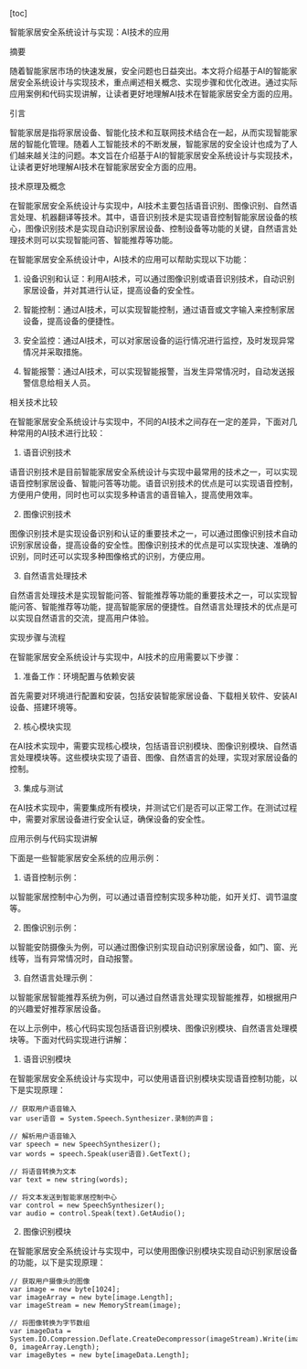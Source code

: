 
[toc]                    
                
                
智能家居安全系统设计与实现：AI技术的应用

摘要

随着智能家居市场的快速发展，安全问题也日益突出。本文将介绍基于AI的智能家居安全系统设计与实现技术，重点阐述相关概念、实现步骤和优化改进。通过实际应用案例和代码实现讲解，让读者更好地理解AI技术在智能家居安全方面的应用。

引言

智能家居是指将家居设备、智能化技术和互联网技术结合在一起，从而实现智能家居的智能化管理。随着人工智能技术的不断发展，智能家居的安全设计也成为了人们越来越关注的问题。本文旨在介绍基于AI的智能家居安全系统设计与实现技术，让读者更好地理解AI技术在智能家居安全方面的应用。

技术原理及概念

在智能家居安全系统设计与实现中，AI技术主要包括语音识别、图像识别、自然语言处理、机器翻译等技术。其中，语音识别技术是实现语音控制智能家居设备的核心，图像识别技术是实现自动识别家居设备、控制设备等功能的关键，自然语言处理技术则可以实现智能问答、智能推荐等功能。

在智能家居安全系统设计中，AI技术的应用可以帮助实现以下功能：

1. 设备识别和认证：利用AI技术，可以通过图像识别或语音识别技术，自动识别家居设备，并对其进行认证，提高设备的安全性。

2. 智能控制：通过AI技术，可以实现智能控制，通过语音或文字输入来控制家居设备，提高设备的便捷性。

3. 安全监控：通过AI技术，可以对家居设备的运行情况进行监控，及时发现异常情况并采取措施。

4. 智能报警：通过AI技术，可以实现智能报警，当发生异常情况时，自动发送报警信息给相关人员。

相关技术比较

在智能家居安全系统设计与实现中，不同的AI技术之间存在一定的差异，下面对几种常用的AI技术进行比较：

1. 语音识别技术

语音识别技术是目前智能家居安全系统设计与实现中最常用的技术之一，可以实现语音控制家居设备、智能问答等功能。语音识别技术的优点是可以实现语音控制，方便用户使用，同时也可以实现多种语言的语音输入，提高使用效率。

2. 图像识别技术

图像识别技术是实现设备识别和认证的重要技术之一，可以通过图像识别技术自动识别家居设备，提高设备的安全性。图像识别技术的优点是可以实现快速、准确的识别，同时还可以实现多种图像格式的识别，方便应用。

3. 自然语言处理技术

自然语言处理技术是实现智能问答、智能推荐等功能的重要技术之一，可以实现智能问答、智能推荐等功能，提高智能家居的便捷性。自然语言处理技术的优点是可以实现自然语言的交流，提高用户体验。

实现步骤与流程

在智能家居安全系统设计与实现中，AI技术的应用需要以下步骤：

1. 准备工作：环境配置与依赖安装

首先需要对环境进行配置和安装，包括安装智能家居设备、下载相关软件、安装AI设备、搭建环境等。

2. 核心模块实现

在AI技术实现中，需要实现核心模块，包括语音识别模块、图像识别模块、自然语言处理模块等。这些模块实现了语音、图像、自然语言的处理，实现对家居设备的控制。

3. 集成与测试

在AI技术实现中，需要集成所有模块，并测试它们是否可以正常工作。在测试过程中，需要对家居设备进行安全认证，确保设备的安全性。

应用示例与代码实现讲解

下面是一些智能家居安全系统的应用示例：

1. 语音控制示例：

以智能家居控制中心为例，可以通过语音控制实现多种功能，如开关灯、调节温度等。

2. 图像识别示例：

以智能安防摄像头为例，可以通过图像识别实现自动识别家居设备，如门、窗、光线等，当有异常情况时，自动报警。

3. 自然语言处理示例：

以智能家居智能推荐系统为例，可以通过自然语言处理实现智能推荐，如根据用户的兴趣爱好推荐家居设备。

在以上示例中，核心代码实现包括语音识别模块、图像识别模块、自然语言处理模块等。下面对代码实现进行讲解：

1. 语音识别模块

在智能家居安全系统设计与实现中，可以使用语音识别模块实现语音控制功能，以下是实现原理：

```
// 获取用户语音输入
var user语音 = System.Speech.Synthesizer.录制的声音；

// 解析用户语音输入
var speech = new SpeechSynthesizer();
var words = speech.Speak(user语音).GetText();

// 将语音转换为文本
var text = new string(words);

// 将文本发送到智能家居控制中心
var control = new SpeechSynthesizer();
var audio = control.Speak(text).GetAudio();
```

2. 图像识别模块

在智能家居安全系统设计与实现中，可以使用图像识别模块实现自动识别家居设备的功能，以下是实现原理：

```
// 获取用户摄像头的图像
var image = new byte[1024];
var imageArray = new byte[image.Length];
var imageStream = new MemoryStream(image);

// 将图像转换为字节数组
var imageData = System.IO.Compression.Deflate.CreateDecompressor(imageStream).Write(imageArray, 0, imageArray.Length);
var imageBytes = new byte[imageData.Length];
```

